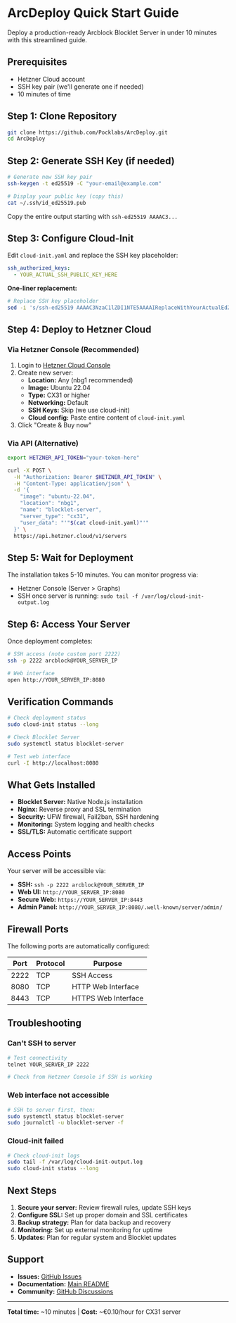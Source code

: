 # ArcDeploy Quick Start Guide

Deploy a production-ready Arcblock Blocklet Server in under 10 minutes with this streamlined guide.

## Prerequisites

- Hetzner Cloud account
- SSH key pair (we'll generate one if needed)
- 10 minutes of time

## Step 1: Clone Repository

```bash
git clone https://github.com/Pocklabs/ArcDeploy.git
cd ArcDeploy
```

## Step 2: Generate SSH Key (if needed)

```bash
# Generate new SSH key pair
ssh-keygen -t ed25519 -C "your-email@example.com"

# Display your public key (copy this)
cat ~/.ssh/id_ed25519.pub
```

Copy the entire output starting with `ssh-ed25519 AAAAC3...`

## Step 3: Configure Cloud-Init

Edit `cloud-init.yaml` and replace the SSH key placeholder:

```yaml
ssh_authorized_keys:
  - YOUR_ACTUAL_SSH_PUBLIC_KEY_HERE
```

**One-liner replacement:**
```bash
# Replace SSH key placeholder
sed -i 's/ssh-ed25519 AAAAC3NzaC1lZDI1NTE5AAAAIReplaceWithYourActualEd25519PublicKey your-email@example.com/YOUR_ACTUAL_SSH_KEY_HERE/' cloud-init.yaml
```

## Step 4: Deploy to Hetzner Cloud

### Via Hetzner Console (Recommended)

1. Login to [Hetzner Cloud Console](https://console.hetzner.cloud/)
2. Create new server:
   - **Location:** Any (nbg1 recommended)
   - **Image:** Ubuntu 22.04
   - **Type:** CX31 or higher
   - **Networking:** Default
   - **SSH Keys:** Skip (we use cloud-init)
   - **Cloud config:** Paste entire content of `cloud-init.yaml`
3. Click "Create & Buy now"

### Via API (Alternative)

```bash
export HETZNER_API_TOKEN="your-token-here"

curl -X POST \
  -H "Authorization: Bearer $HETZNER_API_TOKEN" \
  -H "Content-Type: application/json" \
  -d '{
    "image": "ubuntu-22.04",
    "location": "nbg1",
    "name": "blocklet-server",
    "server_type": "cx31",
    "user_data": "'"$(cat cloud-init.yaml)"'"
  }' \
  https://api.hetzner.cloud/v1/servers
```

## Step 5: Wait for Deployment

The installation takes 5-10 minutes. You can monitor progress via:

- Hetzner Console (Server > Graphs)
- SSH once server is running: `sudo tail -f /var/log/cloud-init-output.log`

## Step 6: Access Your Server

Once deployment completes:

```bash
# SSH access (note custom port 2222)
ssh -p 2222 arcblock@YOUR_SERVER_IP

# Web interface
open http://YOUR_SERVER_IP:8080
```

## Verification Commands

```bash
# Check deployment status
sudo cloud-init status --long

# Check Blocklet Server
sudo systemctl status blocklet-server

# Test web interface
curl -I http://localhost:8080
```

## What Gets Installed

- **Blocklet Server:** Native Node.js installation
- **Nginx:** Reverse proxy and SSL termination
- **Security:** UFW firewall, Fail2ban, SSH hardening
- **Monitoring:** System logging and health checks
- **SSL/TLS:** Automatic certificate support

## Access Points

Your server will be accessible via:

- **SSH:** `ssh -p 2222 arcblock@YOUR_SERVER_IP`
- **Web UI:** `http://YOUR_SERVER_IP:8080`
- **Secure Web:** `https://YOUR_SERVER_IP:8443`
- **Admin Panel:** `http://YOUR_SERVER_IP:8080/.well-known/server/admin/`

## Firewall Ports

The following ports are automatically configured:

| Port | Protocol | Purpose |
|------|----------|---------|
| 2222 | TCP | SSH Access |
| 8080 | TCP | HTTP Web Interface |
| 8443 | TCP | HTTPS Web Interface |

## Troubleshooting

### Can't SSH to server
```bash
# Test connectivity
telnet YOUR_SERVER_IP 2222

# Check from Hetzner Console if SSH is working
```

### Web interface not accessible
```bash
# SSH to server first, then:
sudo systemctl status blocklet-server
sudo journalctl -u blocklet-server -f
```

### Cloud-init failed
```bash
# Check cloud-init logs
sudo tail -f /var/log/cloud-init-output.log
sudo cloud-init status --long
```

## Next Steps

1. **Secure your server:** Review firewall rules, update SSH keys
2. **Configure SSL:** Set up proper domain and SSL certificates
3. **Backup strategy:** Plan for data backup and recovery
4. **Monitoring:** Set up external monitoring for uptime
5. **Updates:** Plan for regular system and Blocklet updates

## Support

- **Issues:** [GitHub Issues](https://github.com/Pocklabs/ArcDeploy/issues)
- **Documentation:** [Main README](README.md)
- **Community:** [GitHub Discussions](https://github.com/Pocklabs/ArcDeploy/discussions)

---

**Total time:** ~10 minutes | **Cost:** ~€0.10/hour for CX31 server